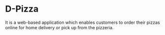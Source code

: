 # D-Pizza
It is a web-based application which enables customers to order their pizzas online for home delivery or pick up from the pizzeria.
            
